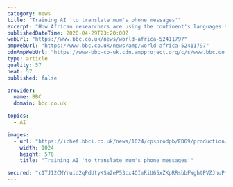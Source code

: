 ```yaml
---
category: news
title: "Training AI 'to translate mum's phone messages'"
excerpt: "How African researchers are using the continent's languages to help spur innovation in Artificial Intelligence."
publishedDateTime: 2020-04-29T23:20:00Z
webUrl: "https://www.bbc.co.uk/news/world-africa-52411797"
ampWebUrl: "https://www.bbc.co.uk/news/amp/world-africa-52411797"
cdnAmpWebUrl: "https://www-bbc-co-uk.cdn.ampproject.org/c/s/www.bbc.co.uk/news/amp/world-africa-52411797"
type: article
quality: 57
heat: 57
published: false

provider:
  name: BBC
  domain: bbc.co.uk

topics:
  - AI

images:
  - url: "https://ichef.bbci.co.uk/news/1024/cpsprodpb/FD69/production/_112037846_img_20180827_082945_171.jpg"
    width: 1024
    height: 576
    title: "Training AI 'to translate mum's phone messages'"

secured: "c1TJ12CMYruid2qPdUtyKSa2eP53cx4OImRiU65xZKpRRsbbFWghtPVZJhuP+5IRNsXm7XswOA1jo7mIJxb/gwWB5hV57c0dbzg1/NSOMCSQAnAqJkBjtISpPnwqCBXIurauhfLs8rycYyWB+oaCReUKmjcghJ+k633zaORFxSJlF3Rffik6XqkR/z/m/j0Xux9Ps90VKln9/FsDDCxNACApn+8dlPbeoX7GIWkfME81nlL/U+K1Ctu1ab7IUjQKvNEnpT7Jjb38OeVSg899qWOWPvV4Dw/REa6V+riWXcqjyQV/upBYmnYXxgEfgT3h;U48CacXC8SXf1d9Bx0xmwg=="
---
```


